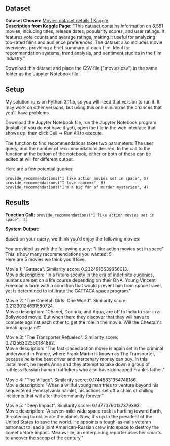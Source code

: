 ## Dataset
<b>Dataset Chosen:</b> [Movies dataset details | Kaggle](https://www.kaggle.com/datasets/sachinkumar62/movies-details) <br>
<b>Description from Kaggle Page:</b> "This dataset contains information on 8,551 movies, including titles, release dates, popularity scores, and user ratings. It features vote counts and average ratings, making it useful for analyzing top-rated films and audience preferences. The dataset also includes movie overviews, providing a brief summary of each film. Ideal for recommendation systems, trend analysis, and sentiment studies in the film industry."

Download this dataset and place the CSV file ("movies.csv") in the same folder as the Jupyter Notebook file.

## Setup

My solution runs on Python 3.11.5, so you will need that version to run it. It may work on other versions, but using this one minimizes the chances that you'll have problems.

Download the Jupyter Notebook file, run the Jupyter Notebook program (install it if you do not have it yet), open the file in the web interface that shows up, then click Cell -> Run All to execute. 

The function to find recommendations takes two parameters: The user query, and the number of recommendations desired. In the call to the function at the bottom of the notebook, either or both of these can be edited at will for different output.

Here are a few potential queries:

`provide_recommendations("I like action movies set in space", 5)` <br>
`provide_recommendations("I love romcoms", 3)` <br>
`provide_recommendations("I'm a big fan of murder mysteries", 4)` <br>

## Results

<b>Function Call:</b> `provide_recommendations("I like action movies set in space", 5)`

<b>System Output:</b>

 Based on your query, we think you'd enjoy the following movies:

You provided us with the following query: "I like action movies set in space" <br>
This is how many recommendations you wanted: 5 <br>
Here are 5 movies we think you'll love. 

Movie 1: "Gattaca". Similarity score: 0.2324916639956013. <br>
Movie description: "In a future society in the era of indefinite eugenics, humans are set on a life course depending on their DNA. Young Vincent Freeman is born with a condition that would prevent him from space travel, yet is determined to infiltrate the GATTACA space program." 

Movie 2: "The Cheetah Girls: One World". Similarity score: 0.21330124631580724. <br>
Movie description: "Chanel, Dorinda, and Aqua, are off to India to star in a Bollywood movie. But when there they discover that they will have to compete against each other to get the role in the movie. Will the Cheetah's break up again?" 

Movie 3: "The Transporter Refueled". Similarity score: 0.21256302560184892. <br>
Movie description: "The fast-paced action movie is again set in the criminal underworld in France, where Frank Martin is known as The Transporter, because he is the best driver and mercenary money can buy. In this installment, he meets Anna and they attempt to take down a group of ruthless Russian human traffickers who also have kidnapped Frank’s father." 

Movie 4: "The Village". Similarity score: 0.17445331354748186. <br>
Movie description: "When a willful young man tries to venture beyond his sequestered Pennsylvania hamlet, his actions set off a chain of chilling incidents that will alter the community forever." 

Movie 5: "Deep Impact". Similarity score: 0.16773760137379393. <br>
Movie description: "A seven-mile-wide space rock is hurtling toward Earth, threatening to obliterate the planet. Now, it's up to the president of the United States to save the world. He appoints a tough-as-nails veteran astronaut to lead a joint American-Russian crew into space to destroy the comet before impact. Meanwhile, an enterprising reporter uses her smarts to uncover the scoop of the century." 
